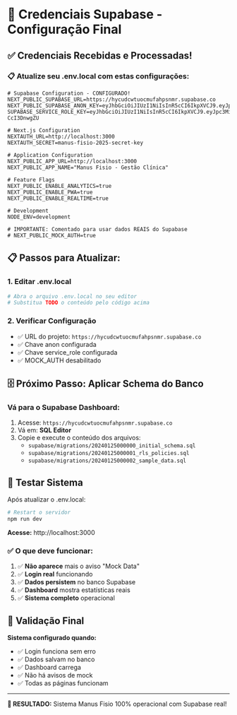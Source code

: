 # 🔑 Credenciais Supabase - Configuração Final

## ✅ **Credenciais Recebidas e Processadas!**

### 📋 **Atualize seu .env.local com estas configurações:**

```env
# Supabase Configuration - CONFIGURADO!
NEXT_PUBLIC_SUPABASE_URL=https://hycudcwtuocmufahpsnmr.supabase.co
NEXT_PUBLIC_SUPABASE_ANON_KEY=eyJhbGciOiJIUzI1NiIsInR5cCI6IkpXVCJ9.eyJpc3MiOiJzdXBhYmFzZSIsInJlZiI6Imh5Y3VkY3d0dW9jbXVmaHBzbm1yIiwicm9sZSI6ImFub24iLCJpYXQiOjE3NTA4ODk3NTEsImV4cCI6MjA2NjQ2NTc1MX0.PgNh5aomG9n_ABe6xHFyHiPMathWT4A94l_wOvewXzg
SUPABASE_SERVICE_ROLE_KEY=eyJhbGciOiJIUzI1NiIsInR5cCI6IkpXVCJ9.eyJpc3MiOiJzdXBhYmFzZSIsInJlZiI6Imh5Y3VkY3d0dW9jbXVmaHBzbm1yIiwicm9sZSI6InNlcnZpY2Vfcm9sZSIsImlhdCI6MTc1MDg4OTc1MSwiZXhwIjoyMDY2NDY1NzUxfQ.1ZoBUzhAkEgvIRhvnFhYA7UImYq5vgWJ-CcI3DnwgZU

# Next.js Configuration
NEXTAUTH_URL=http://localhost:3000
NEXTAUTH_SECRET=manus-fisio-2025-secret-key

# Application Configuration
NEXT_PUBLIC_APP_URL=http://localhost:3000
NEXT_PUBLIC_APP_NAME="Manus Fisio - Gestão Clínica"

# Feature Flags
NEXT_PUBLIC_ENABLE_ANALYTICS=true
NEXT_PUBLIC_ENABLE_PWA=true
NEXT_PUBLIC_ENABLE_REALTIME=true

# Development
NODE_ENV=development

# IMPORTANTE: Comentado para usar dados REAIS do Supabase
# NEXT_PUBLIC_MOCK_AUTH=true
```

## 📋 **Passos para Atualizar:**

### 1. **Editar .env.local**
```bash
# Abra o arquivo .env.local no seu editor
# Substitua TODO o conteúdo pelo código acima
```

### 2. **Verificar Configuração**
- ✅ URL do projeto: `https://hycudcwtuocmufahpsnmr.supabase.co`
- ✅ Chave anon configurada
- ✅ Chave service_role configurada
- ✅ MOCK_AUTH desabilitado

## 🗄️ **Próximo Passo: Aplicar Schema do Banco**

### **Vá para o Supabase Dashboard:**
1. Acesse: `https://hycudcwtuocmufahpsnmr.supabase.co`
2. Vá em: **SQL Editor**
3. Copie e execute o conteúdo dos arquivos:
   - `supabase/migrations/20240125000000_initial_schema.sql`
   - `supabase/migrations/20240125000001_rls_policies.sql`
   - `supabase/migrations/20240125000002_sample_data.sql`

## 🚀 **Testar Sistema**

Após atualizar o .env.local:

```bash
# Restart o servidor
npm run dev
```

**Acesse:** http://localhost:3000

### ✅ **O que deve funcionar:**
1. ✅ **Não aparece** mais o aviso "Mock Data"
2. ✅ **Login real** funcionando
3. ✅ **Dados persistem** no banco Supabase
4. ✅ **Dashboard** mostra estatísticas reais
5. ✅ **Sistema completo** operacional

## 🎯 **Validação Final**

**Sistema configurado quando:**
- ✅ Login funciona sem erro
- ✅ Dados salvam no banco
- ✅ Dashboard carrega
- ✅ Não há avisos de mock
- ✅ Todas as páginas funcionam

---

**🎉 RESULTADO:** Sistema Manus Fisio 100% operacional com Supabase real! 